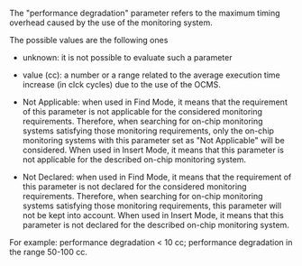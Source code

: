 The "performance degradation" parameter refers to the maximum timing overhead caused by the use of the monitoring system.

The possible values are the following ones

- unknown: it is not possible to evaluate such a parameter

- value (cc): a number or a range related to the average execution time increase (in clck cycles) due to the use of the OCMS.

- Not Applicable: when used in Find Mode, it means that the requirement of this parameter is not applicable for the considered monitoring requirements. Therefore, when searching for on-chip monitoring systems satisfying those monitoring requirements, only the on-chip monitoring systems with this parameter set as "Not Applicable" will be considered. When used in Insert Mode, it means that this parameter is not applicable for the described on-chip monitoring system.

- Not Declared: when used in Find Mode, it means that the requirement of this parameter is not declared for the considered monitoring requirements. Therefore, when searching for on-chip monitoring systems satisfying those monitoring requirements, this parameter will not be kept into account. When used in Insert Mode, it means that this parameter is not declared for the described on-chip monitoring system.

For example: performance degradation < 10 cc; performance degradation in the range 50-100 cc.


